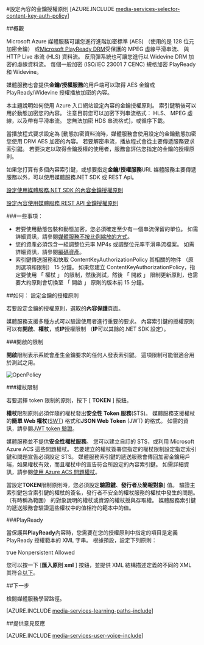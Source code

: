 <properties 
    pageTitle="設定使用 Azure 入口網站的內容金鑰授權原則 |Microsoft Azure" 
    description="瞭解如何設定授權原則的內容索引鍵。" 
    services="media-services" 
    documentationCenter="" 
    authors="juliako" 
    manager="erikre" 
    editor=""/>

<tags 
    ms.service="media-services" 
    ms.workload="media" 
    ms.tgt_pltfrm="na" 
    ms.devlang="na" 
    ms.topic="article" 
    ms.date="10/12/2016" 
    ms.author="juliako"/>



#<a name="configure-content-key-authorization-policy"></a>設定內容的金鑰授權原則
[AZURE.INCLUDE [media-services-selector-content-key-auth-policy](../../includes/media-services-selector-content-key-auth-policy.md)]


##<a name="overview"></a>概觀

Microsoft Azure 媒體服務可讓您進行進階加密標準 (AES) （使用的是 128 位元加密金鑰） 或[Microsoft PlayReady DRM](https://www.microsoft.com/playready/overview/)受保護的 MPEG 虛線平滑串流、 與 HTTP Live 串流 (HLS) 資料流。 反飛彈系統也可讓您進行以 Widevine DRM 加密的虛線資料流。 每個一般加密 (ISO/IEC 23001 7 CENC) 規格加密 PlayReady 和 Widevine。

媒體服務也會提供**金鑰/授權服務**的用戶端可以取得 AES 金鑰或 PlayReady/Widevine 授權播放加密的內容。

本主題說明如何使用 Azure 入口網站設定內容的金鑰授權原則。 索引鍵稍後可以用於動態加密您的內容。 注意目前您可以加密下列串流格式︰ HLS、 MPEG 虛線，以及帶有平滑串流。 您無法加密 HDS 串流格式]，或循序下載。

當播放程式要求設定為 [動態加密資料流時，媒體服務會使用設定的金鑰動態加密您使用 DRM AES 加密的內容。 若要解密串流，播放程式會從主要傳遞服務要求索引鍵。 若要決定以取得金鑰授權的使用者，服務會評估您指定的金鑰的授權原則。


如果您打算有多個內容索引鍵，或想要指定**金鑰/授權服務**URL 媒體服務主要傳遞服務以外，可以使用媒體服務.NET SDK 或 REST Api。

[設定使用媒體服務.NET SDK 的內容金鑰授權原則](media-services-dotnet-configure-content-key-auth-policy.md)

[設定內容使用媒體服務 REST API 金鑰授權原則](media-services-rest-configure-content-key-auth-policy.md)

###<a name="some-considerations-apply"></a>一些事項︰

- 若要使用動態包裝和動態加密，您必須確定至少有一個串流保留的單位。 如需詳細資訊，請參閱[媒體服務不按比例縮放的方式](media-services-portal-manage-streaming-endpoints.md)。
- 您的資產必須包含一組調整位元率 MP4s 或調整位元率平滑串流檔案。 如需詳細資訊，請參閱[編碼資產](media-services-encode-asset.md)。
- 索引鍵傳送服務和快取 ContentKeyAuthorizationPolicy 其相關的物件 （原則選項和限制） 15 分鐘。  如果您建立 ContentKeyAuthorizationPolicy，指定要使用 「 權杖 」 的限制，然後測試，然後 「 開啟 」 限制更新原則，也需要大約原則會切換至 「 開啟 」 原則的版本前 15 分鐘。


##<a name="how-to-configure-the-key-authorization-policy"></a>如何︰ 設定金鑰的授權原則

若要設定金鑰的授權原則，選取的**內容保護**頁面。

媒體服務支援多種方式可以驗證使用者進行重要的要求。 內容索引鍵的授權原則可以有**開啟**、**權杖**，或**IP**授權限制 （**IP**可以其餘的.NET SDK 設定）。

###<a name="open-restriction"></a>開啟的限制

**開啟**限制表示系統會產生金鑰要求的任何人發表索引鍵。 這項限制可能很適合用於測試之用。

![OpenPolicy][open_policy]

###<a name="token-restriction"></a>權杖限制

若要選擇 token 限制的原則，按下 [ **TOKEN** ] 按鈕。

**權杖**限制原則必須伴隨的權杖發出**安全性 Token 服務**(STS)。 媒體服務支援權杖的**簡單 Web 權杖**([SWT](https://msdn.microsoft.com/library/gg185950.aspx#BKMK_2)) 格式和**JSON Web Token** (JWT) 的格式。 如需的資訊，請參閱[JWT token 驗證](http://www.gtrifonov.com/2015/01/03/jwt-token-authentication-in-azure-media-services-and-dynamic-encryption/)。

媒體服務並不提供**安全性權杖服務**。 您可以建立自訂的 STS，或利用 Microsoft Azure ACS 這些問題權杖。 若要建立的權杖簽署您指定的權杖限制設定指定索引鍵和問題宣告必須設定 STS。 媒體服務索引鍵的遞送服務會傳回加密金鑰用戶端，如果權杖有效，而且權杖中的宣告符合所設定的內容索引鍵。 如需詳細資訊，請參閱[使用 Azure ACS 問題權杖](http://mingfeiy.com/acs-with-key-services)。

當設定**TOKEN**限制原則時，您必須設定**驗證鍵**、**發行者**及**簡報對象**] 值。 驗證主索引鍵包含索引鍵的權杖的簽名，發行者不安全的權杖服務的權杖中發生的問題。 （有時稱為範圍） 的對象說明的權杖或資源的權杖授與存取權。 媒體服務索引鍵的遞送服務會驗證這些權杖中的值相符的範本中的值。

###<a name="playready"></a>PlayReady

當保護與**PlayReady**內容時，您需要在您的授權原則中指定的項目是定義 PlayReady 授權範本的 XML 字串。 根據預設，設定下列原則︰

<PlayReadyLicenseResponseTemplate xmlns:i="http://www.w3.org/2001/XMLSchema-instance" xmlns="http://schemas.microsoft.com/Azure/MediaServices/KeyDelivery/PlayReadyTemplate/v1">
      <LicenseTemplates>
        <PlayReadyLicenseTemplate><AllowTestDevices>true</AllowTestDevices>
          <ContentKey i:type="ContentEncryptionKeyFromHeader" />
          <LicenseType>Nonpersistent</LicenseType>
          <PlayRight>
            <AllowPassingVideoContentToUnknownOutput>Allowed</AllowPassingVideoContentToUnknownOutput>
          </PlayRight>
        </PlayReadyLicenseTemplate>
      </LicenseTemplates>
    </PlayReadyLicenseResponseTemplate>

您可以按一下 [**匯入原則 xml** ] 按鈕，並提供 XML 結構描述定義的不同的 XML 其符合[以下](https://msdn.microsoft.com/library/azure/dn783459.aspx)。


##<a name="next-step"></a>下一步

檢閱媒體服務學習路徑。

[AZURE.INCLUDE [media-services-learning-paths-include](../../includes/media-services-learning-paths-include.md)]

##<a name="provide-feedback"></a>提供意見反應

[AZURE.INCLUDE [media-services-user-voice-include](../../includes/media-services-user-voice-include.md)]





[open_policy]: ./media/media-services-portal-configure-content-key-auth-policy/media-services-protect-content-with-open-restriction.png
[token_policy]: ./media/media-services-key-authorization-policy/media-services-protect-content-with-token-restriction.png

